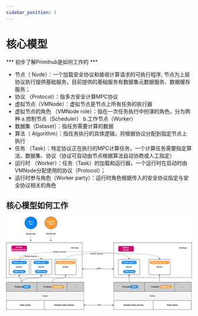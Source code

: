 ```yaml
---
sidebar_position: 1
---
```


# 核心模型

*** 初步了解Primihub是如何工作的 ***

- 节点（ Node）：一个加载安全协议和接收计算请求的可执行程序, 节点为上层协议执行提供基础服务，目前提供的基础服务有数据集元数据服务、数据缓存服务；
- 协议 （Protocol）：指多方安全计算MPC协议
- 虚拟节点（VMNode）：虚拟节点是节点上所有任务的执行器
- 虚拟节点的角色 （VMNode role）：指在一次任务执行中扮演的角色，分为两种 a.控制节点（Scheduler） b.工作节点（Worker）
- 数据集（Dataset）：指任务需要计算的数据
- 算法（ Algorithm）：指任务执行的具体逻辑，将根据协议分配到指定节点上执行
- 任务 （Task）：特定协议正在执行的MPC计算任务，一个计算任务需要指定算法、数据集、协议（协议可自动由节点根据算法自动协商或人工指定）
- 运行时 （Worker）：任务（Task）的加载和运行器，一个运行时在启动时由VMNode分配使用的协议（Protocol）；
- 运行时参与角色（Worker party）：运行时角色根据传入的安全协议指定与安全协议相关的角色

## 核心模型如何工作

![Concept](./core-concept-top.jpg)